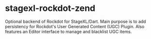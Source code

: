 stagexl-rockdot-zend
====================

Optional backend of Rockdot for StageXL/Dart. Main purpose is to add persistency for Rockdot's User Generated Content (UGC) Plugin. Also features an Editor interface to manage and blacklist UGC items.

